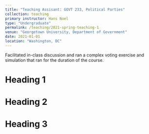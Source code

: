 ```yaml
---
title: "Teaching Assisant: GOVT 233, Political Parties"
collection: teaching
primary instructor: Hans Noel
type: "Undergraduate"
permalink: /teaching/2021-spring-teaching-1
venue: "Georgetown University, Department of Government"
date: 2021-01-01
location: "Washington, DC"
---
```


Facilitated in-class discussion and ran a complex voting exercise and simulation that ran for the duration of the course. 

Heading 1
======

Heading 2
======

Heading 3
======
